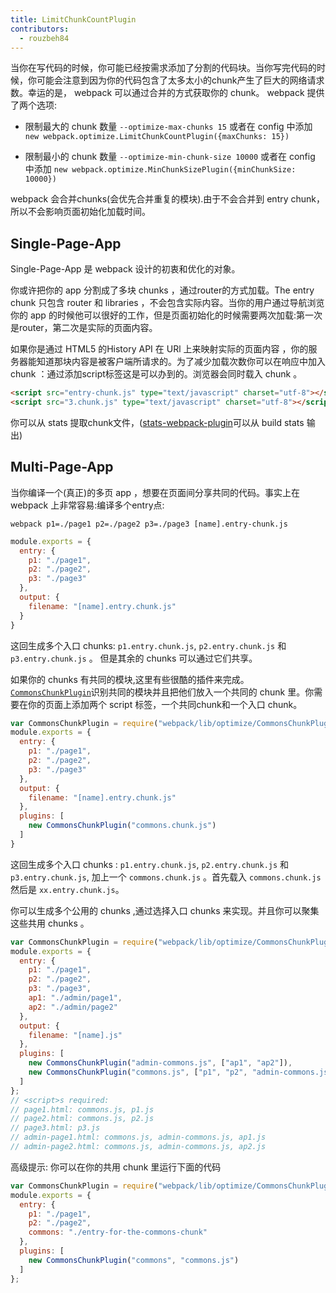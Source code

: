 ```yaml
---
title: LimitChunkCountPlugin
contributors:
  - rouzbeh84
---
```


当你在写代码的时候，你可能已经按需求添加了分割的代码块。当你写完代码的时候，你可能会注意到因为你的代码包含了太多太小的chunk产生了巨大的网络请求数。幸运的是， webpack 可以通过合并的方式获取你的 chunk。 webpack 提供了两个选项:

- 限制最大的 chunk 数量 `--optimize-max-chunks 15` 或者在 config 中添加 `new webpack.optimize.LimitChunkCountPlugin({maxChunks: 15})`

- 限制最小的 chunk 数量 `--optimize-min-chunk-size 10000` 或者在 config 中添加 `new webpack.optimize.MinChunkSizePlugin({minChunkSize: 10000})`


webpack 会合并chunks(会优先合并重复的模块).由于不会合并到 entry chunk，所以不会影响页面初始化加载时间。


## Single-Page-App

Single-Page-App 是 webpack 设计的初衷和优化的对象。

你或许把你的 app 分割成了多块 chunks ，通过router的方式加载。The entry chunk 只包含 router 和 libraries ，不会包含实际内容。当你的用户通过导航浏览你的 app 的时候他可以很好的工作，但是页面初始化的时候需要两次加载:第一次是router，第二次是实际的页面内容。

如果你是通过 HTML5 的History API 在 URl 上来映射实际的页面内容
，你的服务器能知道那块内容是被客户端所请求的。为了减少加载次数你可以在响应中加入 chunk ：通过添加script标签这是可以办到的。浏览器会同时载入 chunk 。

``` html
<script src="entry-chunk.js" type="text/javascript" charset="utf-8"></script>
<script src="3.chunk.js" type="text/javascript" charset="utf-8"></script>
```

你可以从 stats 提取chunk文件，([stats-webpack-plugin](https://www.npmjs.com/package/stats-webpack-plugin)可以从 build stats 输出)

## Multi-Page-App

当你编译一个(真正)的多页 app ，想要在页面间分享共同的代码。事实上在 webpack 上非常容易:编译多个entry点:

`webpack p1=./page1 p2=./page2 p3=./page3 [name].entry-chunk.js`

``` javascript
module.exports = {
  entry: {
    p1: "./page1",
    p2: "./page2",
    p3: "./page3"
  },
  output: {
    filename: "[name].entry.chunk.js"
  }
}
```

这回生成多个入口 chunks: `p1.entry.chunk.js`, `p2.entry.chunk.js` 和 `p3.entry.chunk.js` 。 但是其余的 chunks 可以通过它们共享。

如果你的 chunks 有共同的模块,这里有些很酷的插件来完成。[`CommonsChunkPlugin`](./commons-chunk-plugin)识别共同的模块并且把他们放入一个共同的 chunk 里。你需要在你的页面上添加两个 script 标签，一个共同chunk和一个入口 chunk。

``` javascript
var CommonsChunkPlugin = require("webpack/lib/optimize/CommonsChunkPlugin");
module.exports = {
  entry: {
    p1: "./page1",
    p2: "./page2",
    p3: "./page3"
  },
  output: {
    filename: "[name].entry.chunk.js"
  },
  plugins: [
    new CommonsChunkPlugin("commons.chunk.js")
  ]
}
```

这回生成多个入口 chunks : `p1.entry.chunk.js`, `p2.entry.chunk.js` 和 `p3.entry.chunk.js`, 加上一个 `commons.chunk.js` 。首先载入 `commons.chunk.js` 然后是 `xx.entry.chunk.js`。

你可以生成多个公用的 chunks ,通过选择入口 chunks 来实现。并且你可以聚集这些共用 chunks 。

``` javascript
var CommonsChunkPlugin = require("webpack/lib/optimize/CommonsChunkPlugin");
module.exports = {
  entry: {
    p1: "./page1",
    p2: "./page2",
    p3: "./page3",
    ap1: "./admin/page1",
    ap2: "./admin/page2"
  },
  output: {
    filename: "[name].js"
  },
  plugins: [
    new CommonsChunkPlugin("admin-commons.js", ["ap1", "ap2"]),
    new CommonsChunkPlugin("commons.js", ["p1", "p2", "admin-commons.js"])
  ]
};
// <script>s required:
// page1.html: commons.js, p1.js
// page2.html: commons.js, p2.js
// page3.html: p3.js
// admin-page1.html: commons.js, admin-commons.js, ap1.js
// admin-page2.html: commons.js, admin-commons.js, ap2.js
```

高级提示: 你可以在你的共用 chunk 里运行下面的代码

``` javascript
var CommonsChunkPlugin = require("webpack/lib/optimize/CommonsChunkPlugin");
module.exports = {
  entry: {
    p1: "./page1",
    p2: "./page2",
    commons: "./entry-for-the-commons-chunk"
  },
  plugins: [
    new CommonsChunkPlugin("commons", "commons.js")
  ]
};
```
